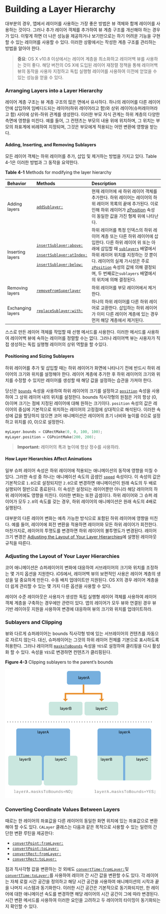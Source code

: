 # Building a Layer Hierarchy

대부분의 경우, 앱에서 레이어를 사용하는 가장 좋은 방법은 뷰 객체와 함께 레이어를 사용하는 것이다. 그러나 추가 레이어 객체를 추가하여 뷰 계층 구조를 개선해야 하는 경우가 있다. 이렇게 하면 더 나은 성능을 제공하거나 보기만으로는 하기 어려운 기능을 구현할 수 있는 레이어를 사용할 수 있다. 이러한 상황에서는 작성한 계층 구조를 관리하는 방법을 알아야 한다.

> **중요**: OS X v10.8 이상에서는 레이어 계층을 최소화하고 레이어백 뷰를 사용하는 것이 좋다. 해당 버전의 OS X에 도입된 레이어 재정렬 정책을 통해 레이어백 뷰의 동작을 사용자 지정하고 독립 실행형 레이어를 사용하여 이전에 얻었을 수 있는 성능을 얻을 수 있다.

### Arranging Layers into a Layer Hierarchy

레이어 계층 구조는 뷰 계층 구조의 많은 면에서 유사하다. 하나의 레이어를 다른 레이어 안에 삽입하여 임베디드되는 레이어\(하위 레이어라고 함\)와 상위 레이어\(슈퍼레이어라고 함\) 사이에 상위-하위 관계를 생성한다. 이러한 부모 자식 관계는 하위 계층의 다양한 측면에 영향을 미친다. 예를 들어, 그 컨텐츠는 부모의 내용 위에 위치하며, 그 위치는 부모의 좌표계에 비례하여 지정되며, 그것은 부모에게 적용되는 어떤 변환에 영향을 받는다.

#### Adding, Inserting, and Removing Sublayers

모든 레이어 객체는 하위 레이어를 추가, 삽입 및 제거하는 방법을 가지고 있다. Table 4-1은 이러한 방법과 그 동작을 요약한다.

**Table 4-1** Methods for modifying the layer hierarchy



<table>
  <thead>
    <tr>
      <th style="text-align:left">Behavior</th>
      <th style="text-align:left">Methods</th>
      <th style="text-align:left">Description</th>
    </tr>
  </thead>
  <tbody>
    <tr>
      <td style="text-align:left">Adding layers</td>
      <td style="text-align:left"><a href="https://developer.apple.com/documentation/quartzcore/calayer/1410833-addsublayer"><code>addSublayer:</code></a>
      </td>
      <td style="text-align:left">&#xD604;&#xC7AC; &#xB808;&#xC774;&#xC5B4;&#xC5D0; &#xC0C8; &#xD558;&#xC704;
        &#xB808;&#xC774;&#xC5B4; &#xAC1D;&#xCCB4;&#xB97C; &#xCD94;&#xAC00;&#xD55C;&#xB2E4;.
        &#xD558;&#xC704; &#xB808;&#xC774;&#xC5B4;&#xB294; &#xB808;&#xC774;&#xC5B4;&#xC758;
        &#xD558;&#xC704; &#xB808;&#xC774;&#xC5B4; &#xBAA9;&#xB85D;&#xC758; &#xB05D;&#xC5D0;
        &#xCD94;&#xAC00;&#xB41C;&#xB2E4;. &#xC774;&#xB85C; &#xC778;&#xD574; &#xD558;&#xC704;
        &#xB808;&#xC774;&#xC5B4;&#xAC00; <a href="https://developer.apple.com/documentation/quartzcore/calayer/1410884-zposition">zPosition</a> &#xC18D;&#xC131;&#xC774;
        &#xB3D9;&#xC77C;&#xD55C; &#xAC12;&#xC744; &#xAC00;&#xC9C4; &#xD615;&#xC81C;
        &#xC704;&#xC5D0; &#xB098;&#xD0C0;&#xB09C;&#xB2E4;.</td>
    </tr>
    <tr>
      <td style="text-align:left">Inserting layers</td>
      <td style="text-align:left">
        <p><a href="https://developer.apple.com/documentation/quartzcore/calayer/1410798-insertsublayer"><code>insertSublayer:above:</code></a>
        </p>
        <p><a href="https://developer.apple.com/documentation/quartzcore/calayer/1410944-insertsublayer"><code>insertSublayer:atIndex:</code></a>
        </p>
        <p><a href="https://developer.apple.com/documentation/quartzcore/calayer/1410840-insertsublayer"><code>insertSublayer:below:</code></a>
        </p>
      </td>
      <td style="text-align:left">&#xD558;&#xC704; &#xB808;&#xC774;&#xC5B4;&#xB97C; &#xD2B9;&#xC815; &#xC778;&#xB371;&#xC2A4;&#xC758;
        &#xD558;&#xC704; &#xB808;&#xC774;&#xC5B4; &#xACC4;&#xCE35; &#xB610;&#xB294;
        &#xB2E4;&#xB978; &#xD558;&#xC704; &#xB808;&#xC774;&#xC5B4;&#xC5D0; &#xC0BD;&#xC785;&#xD55C;&#xB2E4;.
        &#xB2E4;&#xB978; &#xD558;&#xC704; &#xB808;&#xC774;&#xC5B4; &#xC704; &#xB610;&#xB294;
        &#xC544;&#xB798;&#xC5D0; &#xC0BD;&#xC785;&#xD560; &#xB54C; <a href="https://developer.apple.com/documentation/quartzcore/calayer/1410802-sublayers"><code>sublayers</code></a> &#xBC30;&#xC5F4;&#xC5D0;&#xC11C;
        &#xD558;&#xC704; &#xB808;&#xC774;&#xC5B4; &#xC704;&#xCE58;&#xB97C; &#xC9C0;&#xC815;&#xD558;&#xB294;
        &#xAC83; &#xBFD0;&#xC774;&#xB2E4;. &#xB808;&#xC774;&#xC5B4;&#xC758; &#xC2E4;&#xC81C;
        &#xAC00;&#xC2DC;&#xC131;&#xC740; &#xC8FC;&#xB85C; <a href="https://developer.apple.com/documentation/quartzcore/calayer/1410884-zposition"><code>zPosition</code></a> &#xC18D;&#xC131;&#xC758;
        &#xAC12;&#xC5D0; &#xC758;&#xD574; &#xACB0;&#xC815;&#xB418;&#xBA70;, &#xB450;
        &#xBC88;&#xC9F8;&#xB85C;&#xB294;<code>sublayers</code> &#xBC30;&#xC5F4;&#xC5D0;&#xC11C;&#xC758;
        &#xC704;&#xCE58;&#xC5D0; &#xC758;&#xD574; &#xACB0;&#xC815;&#xB41C;&#xB2E4;.</td>
    </tr>
    <tr>
      <td style="text-align:left">Removing layers</td>
      <td style="text-align:left"><a href="https://developer.apple.com/documentation/quartzcore/calayer/1410767-removefromsuperlayer"><code>removeFromSuperlayer</code></a>
      </td>
      <td style="text-align:left">&#xD558;&#xC704; &#xB808;&#xC774;&#xC5B4;&#xB97C; &#xBD80;&#xBAA8; &#xB808;&#xC774;&#xC5B4;&#xC5D0;&#xC11C;
        &#xC81C;&#xAC70;&#xD55C;&#xB2E4;.</td>
    </tr>
    <tr>
      <td style="text-align:left">Exchanging layers</td>
      <td style="text-align:left"><a href="https://developer.apple.com/documentation/quartzcore/calayer/1410820-replacesublayer"><code>replaceSublayer:with:</code></a>
      </td>
      <td style="text-align:left">&#xD558;&#xB098;&#xC758; &#xD558;&#xC704; &#xB808;&#xC774;&#xC5B4;&#xB97C;
        &#xB2E4;&#xB978; &#xD558;&#xC704; &#xB808;&#xC774;&#xC5B4;&#xB85C; &#xAD50;&#xD658;&#xD55C;&#xB2E4;.
        &#xC0BD;&#xC785;&#xD558;&#xB294; &#xD558;&#xC704; &#xB808;&#xC774;&#xC5B4;&#xAC00;
        &#xC774;&#xBBF8; &#xB2E4;&#xB978; &#xB808;&#xC774;&#xC5B4; &#xACC4;&#xCE35;&#xC5D0;
        &#xC788;&#xB294; &#xACBD;&#xC6B0; &#xBA3C;&#xC800; &#xD574;&#xB2F9; &#xACC4;&#xCE35;&#xC5D0;&#xC11C;
        &#xC81C;&#xAC70;&#xB41C;&#xB2E4;.</td>
    </tr>
  </tbody>
</table>스스로 만든 레이어 객체를 작업할 때 선행 메서드를 사용한다. 이러한 메서드를 사용하여 레이어백 뷰에 속하는 레이어를 정렬할 수는 없다. 그러나 레이어백 뷰는 사용자가 직접 생성하는 독립 실행형 레이어의 상위 역할을 할 수있다.

#### Positioning and Sizing Sublayers

하위 레이어를 추가 및 삽입할 때는 하위 레이어가 화면에 나타나기 전에 반드시 하위 레이어의 크기와 위치를 설정해야 한다. 레이어 계층에 추가한 후 하위 레이어의 크기와 위치를 수정할 수 있지만 레이어를 생성할 때 해당 값을 설정하는 습관을 가져야 한다.

당신은 [`bounds`](https://developer.apple.com/documentation/quartzcore/calayer/1410915-bounds) 속성을 사용하여 하위 레이어의 크기를 설정하고 [`position`](https://developer.apple.com/documentation/quartzcore/calayer/1410791-position) 속성을 사용하여 그 상위 레이어 내의 위치를 설정한다. bounds 직사각형의 원점은 거의 항상 \(0, 0\)이며 크기는 점에 지정된 레이어에 대해 원하는 크기이다. `position` 속성의 값은 레이어의 중심에 기본적으로 위치하는 레이어의 고정점에 상대적으로 해석된다. 이러한 속성에 값을 할당하지 않으면 코어 애니메이션은 레이어의 초기 너비와 높이를 0으로 설정하고 위치를 \(0, 0\)으로 설정한다.

```objectivec
myLayer.bounds = CGRectMake(0, 0, 100, 100);
myLayer.position = CGPointMake(200, 200);
```

> **Important:** 레이어의 폭과 높이에 항상 정수를 사용하라.

#### How Layer Hierarchies Affect Animations

일부 슈퍼 레이어 속성은 하위 레이어에 적용되는 애니메이션의 동작에 영향을 미칠 수 있다. 그러한 속성 중 하나는 애니메이션 속도의 곱셈인 [`speed`](https://developer.apple.com/documentation/quartzcore/camediatiming/1427647-speed) 속성이다. 이 속성의 값은 기본적으로 `1.0`으로 설정되지만 `2.0`으로 변경하면 애니메이션이 원래 속도의 두 배로 실행되어 절반으로 종료된다. 이 속성은 설정되는 레이어뿐만 아니라 해당 레이어의 하위 레이어에도 영향을 미친다. 이러한 변화는 또한 곱셈이다. 하위 레이어와 그 슈퍼 레이어가 모두 `2.0`의 속도를 갖는 경우, 하위 레이어의 애니메이션은 원래 속도의 4배로 실행된다.

대부분의 다른 레이어 변화는 예측 가능한 방식으로 포함된 하위 레이어에 영향을 미친다. 예를 들어, 레이어에 회전 변환을 적용하면 레이어와 모든 하위 레이어가 회전한다. 마찬가지로, 레이어의 투명도를 변경하면 하위 레이어의 불투명도가 변경된다. 레이어 크기 변경은 [Adjusting the Layout of Your Layer Hierarchies](https://developer.apple.com/library/archive/documentation/Cocoa/Conceptual/CoreAnimation_guide/BuildingaLayerHierarchy/BuildingaLayerHierarchy.html#//apple_ref/doc/uid/TP40004514-CH6-SW7)에 설명된 레이아웃 규칙을 따른다.

### Adjusting the Layout of Your Layer Hierarchies

코어 애니메이션은 슈퍼레이어의 변화에 대응하여 서브레이어의 크기와 위치를 조정하는 몇 가지 옵션을 지원한다. iOS에서, 레이어백 뷰의 보편적인 사용은 레이어 계층의 생성을 덜 중요하게 만든다. 수동 배치 업데이트만 지원된다. OS X의 경우 레이어 계층을 더 쉽게 관리할 수 있는 몇 가지 다른 옵션을 사용할 수 있다.

레이어 수준 레이아웃은 사용자가 생성한 독립 실행형 레이어 객체를 사용하여 레이어 객체 계층을 구축하는 경우에만 관련이 있다. 앱의 레이어가 모두 뷰와 연결된 경우 뷰 기반 레이아웃 지원을 사용하여 변경에 대응하여 뷰의 크기와 위치를 업데이트하라.



### Sublayers and Clipping

뷰와 다르게 슈퍼레이어는 bounds 직사각형 밖에 있는 서브레이어의 컨텐츠를 자동으로 자르지 않는다. 대신, 슈퍼레이어는 그것의 하위 레이어 전체를 기본으로 표시하도록 허용한다. 그러나 레이어의 [`masksToBounds`](https://developer.apple.com/documentation/quartzcore/calayer/1410896-maskstobounds) 속성을 `YES`로 설정하여 클리핑을 다시 활성화 할 수 있다. 속성을 `YES`로 변경하면 컨텐츠가 클리핑된다.

**Figure 4-3**  Clipping sublayers to the parent’s bounds

![](../.gitbook/assets/clipping_2x.png)

### Converting Coordinate Values Between Layers

때로는 한 레이어의 좌표값을 다른 레이어의 동일한 화면 위치에 있는 좌표값으로 변환해야 할 수도 있다. `CALayer` 클래스는 다음과 같은 목적으로 사용할 수 있는 일련의 간단한 변환 루틴을 제공한다:

* [`convertPoint:fromLayer:`](https://developer.apple.com/documentation/quartzcore/calayer/1410825-convertpoint)
* [`convertPoint:toLayer:`](https://developer.apple.com/documentation/quartzcore/calayer/1410881-convert)
* [`convertRect:fromLayer:`](https://developer.apple.com/documentation/quartzcore/calayer/1410948-convertrect)
* [`convertRect:toLayer:`](https://developer.apple.com/documentation/quartzcore/calayer/1410742-convertrect)

점과 직사각형 값을 변환하는 것 외에도 [`convertTime:fromLayer:`](https://developer.apple.com/documentation/quartzcore/calayer/1410821-converttime)및 [`convertTime:toLayer:`](https://developer.apple.com/documentation/quartzcore/calayer/1410823-converttime)를 사용하여 레이어 간 시간 값을 변환할 수도 있다. 각 레이어는 자체 로컬 시간 공간을 정의하고 해당 시간 공간을 사용하여 애니메이션의 시작과 끝을 나머지 시스템과 동기화한다. 이러한 시간 공간은 기본적으로 동기화되지만, 한 레이어에 대한 애니메이션 속도를 변경하면 해당 레이어의 시간 공간이 그에 따라 변경된다. 시간 변환 메서드를 사용하여 이러한 요인을 고려하고 두 레이어의 타이밍이 동기화되는지 확인할 수 있다.


